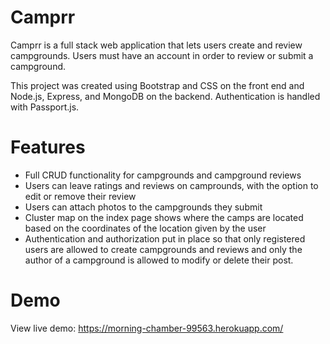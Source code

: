 # Camprr

Camprr is a full stack web application that lets users create and review campgrounds. Users must have an account in order to review or submit a campground.

This project was created using Bootstrap and CSS on the front end and Node.js, Express, and MongoDB on the backend. Authentication is handled with Passport.js.

# Features

- Full CRUD functionality for campgrounds and campground reviews
- Users can leave ratings and reviews on camprounds, with the option to edit or remove their review
- Users can attach photos to the campgrounds they submit
- Cluster map on the index page shows where the camps are located based on the coordinates of the location given by the user
- Authentication and authorization put in place so that only registered users are allowed to create campgrounds and reviews and only the author of a campground is allowed to modify or delete their post.

# Demo

View live demo: https://morning-chamber-99563.herokuapp.com/
